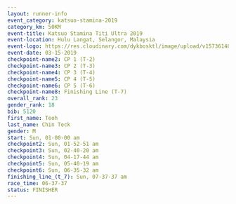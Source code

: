 ```yaml
---
layout: runner-info 
event_category: katsuo-stamina-2019 
category_km: 50KM 
event-title: Katsuo Stamina Titi Ultra 2019 
event-location: Hulu Langat, Selangor, Malaysia 
event-logo: https://res.cloudinary.com/dykbosktl/image/upload/v1573614825/Logo/Logo_p7ft6n.png
event-date: 03-15-2019 
checkpoint-name2: CP 1 (T-2) 
checkpoint-name3: CP 2 (T-3) 
checkpoint-name4: CP 3 (T-4) 
checkpoint-name5: CP 4 (T-5) 
checkpoint-name6: CP 5 (T-6) 
checkpoint-name8: Finishing Line (T-7) 
overall_rank: 23
gender_rank: 18
bib: 5120
first_name: Teoh
last_name: Chin Teck
gender: M
start: Sun, 01-00-00 am
checkpoint2: Sun, 01-52-51 am
checkpoint3: Sun, 02-40-20 am
checkpoint4: Sun, 04-17-44 am
checkpoint5: Sun, 05-40-19 am
checkpoint6: Sun, 06-35-32 am
finishing_line_(t_7): Sun, 07-37-37 am
race_time: 06-37-37
status: FINISHER
---
```

